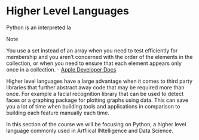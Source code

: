 # Higher Level Languages

Python is an interpreted la

> [!NOTE]
> You use a set instead of an array when you need to test efficiently for membership and you aren’t concerned with the order of the elements in the collection, or when you need to ensure that each element appears only once in a collection. - [Apple Developer Docs](https://developer.apple.com/documentation/swift/set)

Higher level languages have a large advantage when it comes to third party libraries that further abstract away code that may be required more than once. For example a facial recognition library that can be used to detect faces or a graphing package for plotting graphs using data. This can save you a lot of time when building tools and applications in comparison to building each feature manually each time.

In this section of the course we will be focusing on Python, a higher level language commonly used in Artfiical INtelligence and Data Science.
